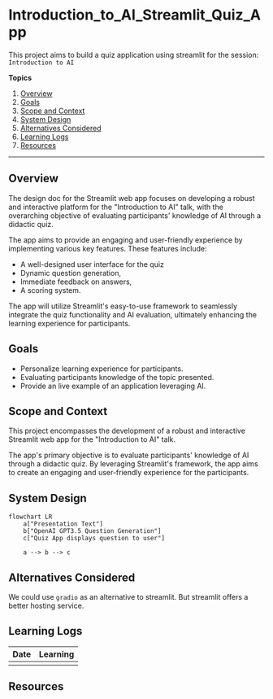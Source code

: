 # Introduction_to_AI_Streamlit_Quiz_App

This project aims to build a quiz application using streamlit for the session: `Introduction to AI`

**Topics**

1. [Overview](#overview)
2. [Goals](#goals)
3. [Scope and Context](#scope-and-context)
4. [System Design](#system-design)
5. [Alternatives Considered](#alternatives-considered)
6. [Learning Logs](#learning-logs)
7. [Resources](#resources)

---


## Overview

The design doc for the Streamlit web app focuses on developing a robust and interactive platform for the
"Introduction to AI" talk, with the overarching objective of evaluating participants' knowledge of AI through
a didactic quiz.

The app aims to provide an engaging and user-friendly experience by implementing various key features.
These features include:
- A well-designed user interface for the quiz
- Dynamic question generation,
- Immediate feedback on answers,
- A scoring system.

The app will utilize Streamlit's easy-to-use framework to seamlessly integrate the quiz functionality and
AI evaluation, ultimately enhancing the learning experience for participants.

## Goals

- Personalize learning experience for participants.
- Evaluating participants knowledge of the topic presented.
- Provide an live example of an application leveraging AI.

## Scope and Context

This project encompasses the development of a robust and interactive Streamlit web app for
the "Introduction to AI" talk.

The app's primary objective is to evaluate participants' knowledge of AI through a didactic quiz.
By leveraging Streamlit's framework, the app aims to create an engaging and user-friendly experience
for the participants.


## System Design

```mermaid
flowchart LR
    a["Presentation Text"]
    b["OpenAI GPT3.5 Question Generation"]
    c["Quiz App displays question to user"]

    a --> b --> c
```

## Alternatives Considered

We could use `gradio` as an alternative to streamlit.
But streamlit offers a better hosting service.

## Learning Logs

| Date | Learning |
|------|----------|
|      |          |

## Resources
